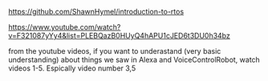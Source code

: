 https://github.com/ShawnHymel/introduction-to-rtos

https://www.youtube.com/watch?v=F321087yYy4&list=PLEBQazB0HUyQ4hAPU1cJED6t3DU0h34bz

from the youtube videos, if you want to underastand (very basic understanding) about things we saw in Alexa and VoiceControlRobot, watch videos 1-5.
Espically video number 3,5
